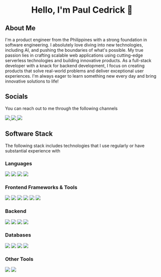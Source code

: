 <h1 align="center">Hello, I'm Paul Cedrick 👋</h1>

<h2>About Me</h2>
<p>I'm a product engineer from the Philippines with a strong foundation in software engineering. I absolutely love diving into new technologies, including AI, and pushing the boundaries of what's possible. My true passion lies in crafting scalable web applications using cutting-edge serverless technologies and building innovative products. As a full-stack developer with a knack for backend development, I focus on creating products that solve real-world problems and deliver exceptional user experiences. I'm always eager to learn something new every day and bring innovative solutions to life!</p>

<div>
  <h2>Socials</h2>
  <p>You can reach out to me through the following channels</p>
  <a href="https://www.linkedin.com/in/paulcedrick/">
    <img src="https://img.shields.io/badge/LinkedIn-black?logo=linkedin">
  </a>
  <a href="https://x.com/porukobayashi">
    <img src="https://img.shields.io/badge/X-black?logo=x">
  </a>
  <a href="https://www.threads.net/@iam.kyuuu">
    <img src="https://img.shields.io/badge/Threads-black?logo=threads">
  </a>
</div>

<h2>Software Stack</h2>
<p>The following stack includes technologies that I use regularly or have substantial experience with</p>

<h3>Languages</h3>
<p>
  <img src="https://img.shields.io/badge/Typescript-black?logo=typescript">
  <img src="https://img.shields.io/badge/Golang-black?logo=go">
  <img src="https://img.shields.io/badge/.NET-black?logo=dotnet">
  <img src="https://img.shields.io/badge/Python-black?logo=python">
</p>

<h3>Frontend Frameworks & Tools</h3>
<p>
  <img src="https://img.shields.io/badge/React-black?logo=react">
  <img src="https://img.shields.io/badge/Next.js-black?logo=next.js">
  <img src="https://img.shields.io/badge/Remix-black?logo=remix">
  <img src="https://img.shields.io/badge/Vue.js-black?logo=vue.js">
  <img src="https://img.shields.io/badge/Svelte-black?logo=svelte">
  <img src="https://img.shields.io/badge/TailwindCSS-black?logo=tailwindcss">
</p>

<h3>Backend</h3>
<p>
  <img src="https://img.shields.io/badge/Node.js-black?logo=node.js">
  <img src="https://img.shields.io/badge/SST-black?logo=sst">
  <img src="https://img.shields.io/badge/Hono-black?logo=hono">
  <img src="https://img.shields.io/badge/Flask-black?logo=flask">
</p>

<h3>Databases</h3>
<p>
  <img src="https://img.shields.io/badge/PostgreSQL-black?logo=postgresql">
  <img src="https://img.shields.io/badge/DynamoDB-black?logo=amazondynamodb">
  <img src="https://img.shields.io/badge/MySQL-black?logo=mysql">
  <img src="https://img.shields.io/badge/PlanetScale-black?logo=planetscale">
</p>

<h3>Other Tools</h3>
<p>
  <img src="https://img.shields.io/badge/Git-black?logo=git">
  <img src="https://img.shields.io/badge/Docker-black?logo=docker">
</p>
